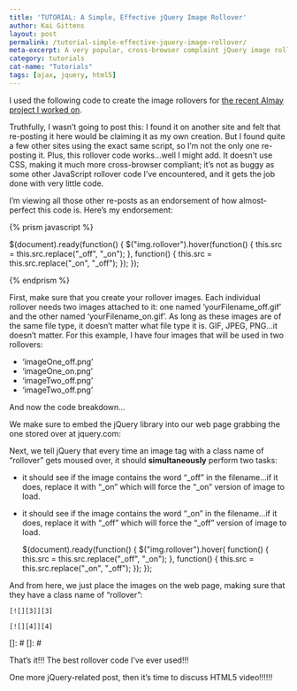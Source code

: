 ```yaml
---
title: 'TUTORIAL: A Simple, Effective jQuery Image Rollover'
author: Kai Gittens
layout: post
permalink: /tutorial-simple-effective-jquery-image-rollover/
meta-excerpt: A very popular, cross-browser complaint jQuery image rollover
category: tutorials
cat-name: "Tutorials"
tags: [ajax, jquery, html5]
---
```


I used the following code to create the image rollovers for [the recent Almay project I worked on][1].

 [1]: http://kaidez.com/almay-project-using-html5-net-jquery/

Truthfully, I wasn’t going to post this: I found it on another site and felt that re-posting it here would be claiming it as my own creation. But I found quite a few other sites using the exact same script, so I’m not the only one re-posting it. Plus, this rollover code works…well I might add. It doesn’t use CSS, making it much more cross-browser compliant; it’s not as buggy as some other JavaScript rollover code I’ve encountered, and it gets the job done with very little code. 

I’m viewing all those other re-posts as an endorsement of how almost-perfect this code is. Here’s my endorsement: 

{% prism javascript %}

$(document).ready(function() {
  $("img.rollover").hover(function() {
      this.src = this.src.replace("_off", "_on"); 
  }, 
  function() {
    this.src = this.src.replace("_on", "_off"); 
  });
}); 
    
{% endprism %}

First, make sure that you create your rollover images. Each individual rollover needs two images attached to it: one named ‘yourFilename_off.gif’ and the other named ‘yourFilename_on.gif’. As long as these images are of the same file type, it doesn’t matter what file type it is. GIF, JPEG, PNG…it doesn’t matter. For this example, I have four images that will be used in two rollovers:

*   ‘imageOne_off.png’
*   ‘imageOne_on.png’
*   ‘imageTwo_off.png’
*   ‘imageTwo_off.png’

And now the code breakdown…

We make sure to embed the jQuery library into our web page grabbing the one stored over at jquery.com:

    
    





Next, we tell jQuery that every time an image tag with a class name of “rollover” gets moused over, it should **simultaneously** perform two tasks:

*   it should see if the image contains the word “\_off” in the filename…if it does, replace it with “\_on” which will force the “_on” version of image to load.  

*   it should see if the image contains the word “\_on” in the filename…if it does, replace it with “\_off” which will force the “_off” version of image to load.

    
    $(document).ready(function() {
    $("img.rollover").hover( 
    function() { this.src = this.src.replace("_off", "_on"); 
    }, 
    function() { this.src = this.src.replace("_on", "_off"); 
    });
    }); 
    
    





And from here, we just place the images on the web page, making sure that they have a class name of “rollover”:

    [![][3]][3]
    
    [![][4]][4]
    

 []: #
 []: #





That’s it!!! The best rollover code I’ve ever used!!!

One more jQuery-related post, then it’s time to discuss HTML5 video!!!!!!